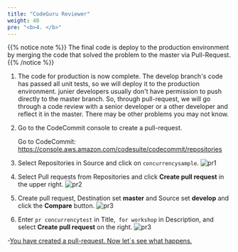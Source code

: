 ```yaml
---
title: "CodeGuru Reviewer"
weight: 40
pre: "<b>4. </b>"
---
```


{{% notice note %}}
The final code is deploy to the production environment by merging the code that solved the problem to the master via Pull-Request.
{{% /notice %}}

1. The code for production is now complete. The develop branch's code has passed all unit tests, so we will deploy it to the production environment. junier developers usually don't have permission to push directly to the master branch. So, through pull-request, we will go through a code review with a senior developer or a other developer and reflect it in the master. 
There may be other problems you may not know.


1.	Go to the CodeCommit console to create a pull-request.

    Go to CodeCommit: https://console.aws.amazon.com/codesuite/codecommit/repositories    

1. Select Repositories in Source and click on `concurrencysample`.
    ![pr1](/images/pc-codecommit-select.png)

1. Select Pull requests from Repositories and click **Create pull request** in the upper right. 
    ![pr2](/images/pc-codecommit-prselect.png)

1. Create pull request, Destination set **master** and Source set **develop** and click the **Compare** button.
    ![pr3](/images/pc-codecommit-createpr.png)

1. Enter `pr concurrencytest` in Title,` for workshop` in Description, and select **Create pull request** on the right.
    ![pr3](/images/pc-codecommit-fin.png)

-[You have created a pull-request. Now let`s see what happens.](/en/codegurupr/solve-awssdk)
